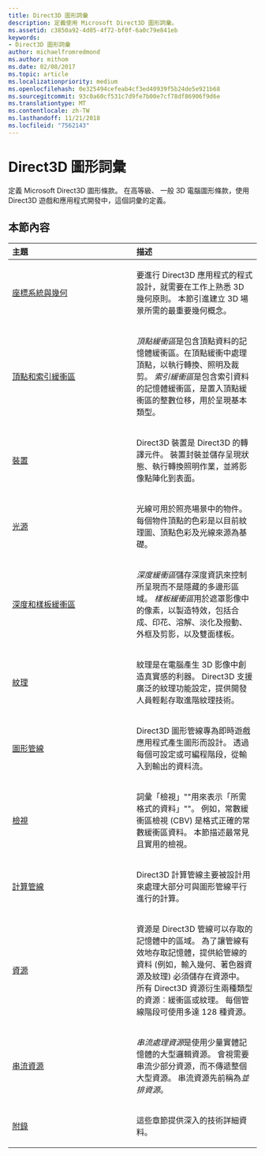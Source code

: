 ```yaml
---
title: Direct3D 圖形詞彙
description: 定義使用 Microsoft Direct3D 圖形詞彙。
ms.assetid: c3850a92-4d05-4f72-bf0f-6a0c79e841eb
keywords:
- Direct3D 圖形詞彙
author: michaelfromredmond
ms.author: mithom
ms.date: 02/08/2017
ms.topic: article
ms.localizationpriority: medium
ms.openlocfilehash: 0e325494cefeab4cf3ed40939f5b24de5e921b68
ms.sourcegitcommit: 93c0a60cf531c7d9fe7b00e7cf78df86906f9d6e
ms.translationtype: MT
ms.contentlocale: zh-TW
ms.lasthandoff: 11/21/2018
ms.locfileid: "7562143"
---
```

# <a name="direct3d-graphics-glossary"></a>Direct3D 圖形詞彙


定義 Microsoft Direct3D 圖形條款。 在高等級、 一般 3D 電腦圖形條款，使用 Direct3D 遊戲和應用程式開發中，這個詞彙的定義。

## <a name="span-idin-this-sectionspanin-this-section"></a><span id="in-this-section"></span>本節內容


<table>
<colgroup>
<col width="50%" />
<col width="50%" />
</colgroup>
<thead>
<tr class="header">
<th align="left">主題</th>
<th align="left">描述</th>
</tr>
</thead>
<tbody>
<tr class="odd">
<td align="left"><p><a href="coordinate-systems-and-geometry.md">座標系統與幾何</a></p></td>
<td align="left"><p>要進行 Direct3D 應用程式的程式設計，就需要在工作上熟悉 3D 幾何原則。 本節引進建立 3D 場景所需的最重要幾何概念。</p></td>
</tr>
<tr class="even">
<td align="left"><p><a href="vertex-and-index-buffers.md">頂點和索引緩衝區</a></p></td>
<td align="left"><p><em>頂點緩衝區</em>是包含頂點資料的記憶體緩衝區。在頂點緩衝中處理頂點，以執行轉換、照明及裁剪。 <em>索引緩衝區</em>是包含索引資料的記憶體緩衝區，是置入頂點緩衝區的整數位移，用於呈現基本類型。</p></td>
</tr>
<tr class="odd">
<td align="left"><p><a href="devices.md">裝置</a></p></td>
<td align="left"><p>Direct3D 裝置是 Direct3D 的轉譯元件。 裝置封裝並儲存呈現狀態、執行轉換照明作業，並將影像點陣化到表面。</p></td>
</tr>
<tr class="even">
<td align="left"><p><a href="lights-and-materials.md">光源</a></p></td>
<td align="left"><p>光線可用於照亮場景中的物件。 每個物件頂點的色彩是以目前紋理圖、頂點色彩及光線來源為基礎。</p></td>
</tr>
<tr class="odd">
<td align="left"><p><a href="depth-and-stencil-buffers.md">深度和樣板緩衝區</a></p></td>
<td align="left"><p><em>深度緩衝區</em>儲存深度資訊來控制所呈現而不是隱藏的多邊形區域。 <em>樣板緩衝區</em>用於遮罩影像中的像素，以製造特效，包括合成、印花、溶解、淡化及撥動、外框及剪影，以及雙面樣板。</p></td>
</tr>
<tr class="even">
<td align="left"><p><a href="textures.md">紋理</a></p></td>
<td align="left"><p>紋理是在電腦產生 3D 影像中創造真實感的利器。 Direct3D 支援廣泛的紋理功能設定，提供開發人員輕鬆存取進階紋理技術。</p></td>
</tr>
<tr class="odd">
<td align="left"><p><a href="graphics-pipeline.md">圖形管線</a></p></td>
<td align="left"><p>Direct3D 圖形管線專為即時遊戲應用程式產生圖形而設計。 透過每個可設定或可編程階段，從輸入到輸出的資料流。</p></td>
</tr>
<tr class="even">
<td align="left"><p><a href="views.md">檢視</a></p></td>
<td align="left"><p>詞彙「檢視」&quot;&quot;用來表示「所需格式的資料」&quot;&quot;。 例如，常數緩衝區檢視 (CBV) 是格式正確的常數緩衝區資料。 本節描述最常見且實用的檢視。</p></td>
</tr>
<tr class="odd">
<td align="left"><p><a href="compute-pipeline.md">計算管線</a></p></td>
<td align="left"><p>Direct3D 計算管線主要被設計用來處理大部分可與圖形管線平行進行的計算。</p></td>
</tr>
<tr class="even">
<td align="left"><p><a href="resources.md">資源</a></p></td>
<td align="left"><p>資源是 Direct3D 管線可以存取的記憶體中的區域。 為了讓管線有效地存取記憶體，提供給管線的資料 (例如，輸入幾何、著色器資源及紋理) 必須儲存在資源中。 所有 Direct3D 資源衍生兩種類型的資源︰緩衝區或紋理。 每個管線階段可使用多達 128 種資源。</p></td>
</tr>
<tr class="odd">
<td align="left"><p><a href="streaming-resources.md">串流資源</a></p></td>
<td align="left"><p><em>串流處理資源</em>是使用少量實體記憶體的大型邏輯資源。 會視需要串流少部分資源，而不傳遞整個大型資源。 串流資源先前稱為<em>並排資源</em>。</p></td>
</tr>
<tr class="even">
<td align="left"><p><a href="appendix.md">附錄</a></p></td>
<td align="left"><p>這些章節提供深入的技術詳細資料。</p></td>
</tr>
</tbody>
</table>

 

 

 
